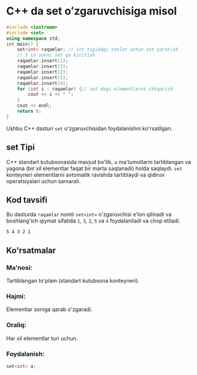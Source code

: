 # C++ da set oʻzgaruvchisiga misol
```cpp
#include <iostream>
#include <set>
using namespace std;
int main() {
    set<int> raqamlar; // int tipidagi sonlar uchun set yaratish
    // 5 ta sonni set ga kiritish
    raqamlar.insert(1);
    raqamlar.insert(3);
    raqamlar.insert(2);
    raqamlar.insert(5);
    raqamlar.insert(4);
    for (int i : raqamlar) {// set dagi elementlarni chiqarish
        cout << i << " ";
    }
    cout << endl;
    return 0;
}
```
Ushbu C++ dasturi `set` o'zgaruvchisidan foydalanishni ko'rsatilgan.
## set Tipi
C++ standart kutubxonasida mavjud bo'lib, u ma'lumotlarni tartiblangan va yagona (bir xil elementlar faqat bir marta saqlanadi) holda saqlaydi. 
`set` konteyneri elementlarni avtomatik ravishda tartiblaydi va qidiruv operatsiyalari uchun samarali.
## Kod tavsifi
Bu dasturda `raqamlar` nomli `set<int>` o'zgaruvchisi e'lon qilinadi va boshlang'ich qiymat sifatida `1`, `3`, `2`, `5` va `4` foydalaniladi va chop etiladi.
```console
5 4 3 2 1
```
## Ko'rsatmalar
### Ma'nosi:
Tartiblangan to'plam (standart kutubxona konteyneri).
### Hajmi:
Elementlar soniga qarab o'zgaradi.
### Oraliq:
Har xil elementlar turi uchun.
### Foydalanish:
```cpp
set<int> a;
```
